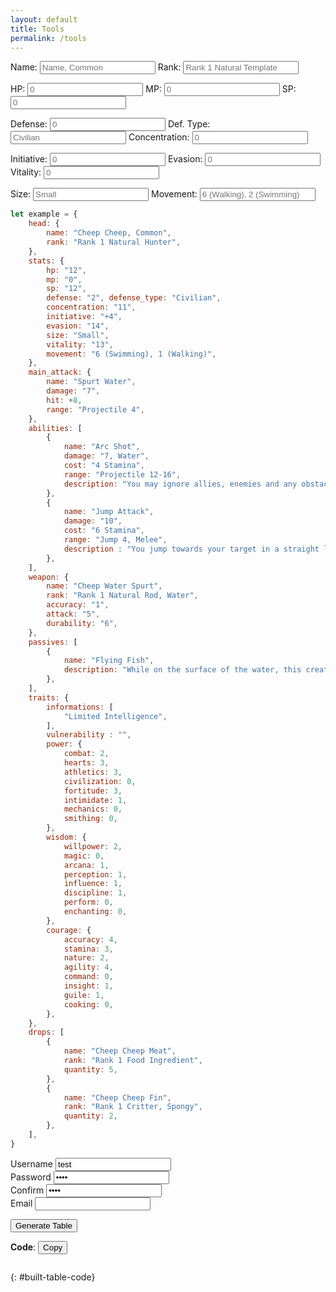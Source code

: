 ```yaml
---
layout: default
title: Tools
permalink: /tools
---
```


<form>
    <label for="id_name">Name:</label>
    <input id="id_name" type="text" placeholder="Name, Common">
    <label for="id_rank">Rank:</label>    
    <input id="id_rank" type="text" placeholder="Rank 1 Natural Template">
</form>
<form>
    <label for="id_hp">HP:</label>
    <input id="id_hp" type="text" placeholder="0">
    <label for="id_mp">MP:</label>
    <input id="id_mp" type="text" placeholder="0">
    <label for="id_sp">SP:</label>
    <input id="id_sp" type="text" placeholder="0">
</form>
<form>
    <label for="id_defense">Defense:</label>
    <input id="id_defense" type="text" placeholder="0">
    <label for="id_defense_type">Def. Type:</label>
    <input id="id_defense_type" type="text" placeholder="Civilian">
    <label for="id_concentration">Concentration:</label>
    <input id="id_concentration" type="text" placeholder="0">
</form>
<form>
    <label for="id_initiative">Initiative:</label>
    <input id="id_initiative" type="text" placeholder="0">
    <label for="id_evasion">Evasion:</label>
    <input id="id_evasion" type="text" placeholder="0">
    <label for="id_vitality">Vitality:</label>
    <input id="id_vitality" type="text" placeholder="0">
</form>
<form>
    <label for="id_size">Size:</label>
    <input id="id_size" type="text" placeholder="Small">
    <label for="id_movement">Movement:</label>
    <input id="id_movement" type="text" placeholder="6 (Walking), 2 (Swimming)">
</form>

```js
let example = {
    head: {
        name: "Cheep Cheep, Common",
        rank: "Rank 1 Natural Hunter",
    },
    stats: {
        hp: "12",
        mp: "0",
        sp: "12",
        defense: "2", defense_type: "Civilian",
        concentration: "11",
        initiative: "+4",
        evasion: "14",
        size: "Small",
        vitality: "13",
        movement: "6 (Swimming), 1 (Walking)",
    },
    main_attack: {
        name: "Spurt Water",
        damage: "7",
        hit: +8,
        range: "Projectile 4",
    },
    abilities: [
        {
            name: "Arc Shot",
            damage: "7, Water",
            cost: "4 Stamina",
            range: "Projectile 12-16",
            description: "You may ignore allies, enemies and any obstacles that do not reach higher than 6 squares above you, for determining line of sight for this attack.",
        },
        {
            name: "Jump Attack",
            damage: "10",
            cost: "6 Stamina",
            range: "Jump 4, Melee",
            description : "You jump towards your target in a straight line, landing next to them, even if you have already reached your maximum Movement for the turn. You are Off-Balance until the start of your next turn. This attack cannot be performed if you are Halted or Slowed.",
        },
    ],
    weapon: {
        name: "Cheep Water Spurt",
        rank: "Rank 1 Natural Rod, Water",
        accuracy: "1",
        attack: "5",
        durability: "6",
    },
    passives: [
        {
            name: "Flying Fish",
            description: "While on the surface of the water, this creature can jump as if its Athletics were 5 points higher. (Horiz. 4; Vert. 3)",
        },
    ],
    traits: {
        informations: [
            "Limited Intelligence",
        ],
        vulnerability : "",
        power: {
            combat: 2,
            hearts: 3,
            athletics: 3,
            civilization: 0,
            fortitude: 3,
            intimidate: 1,
            mechanics: 0,
            smithing: 0,
        },
        wisdom: {
            willpower: 2,
            magic: 0,
            arcana: 1,
            perception: 1,
            influence: 1,
            discipline: 1,
            perform: 0,
            enchanting: 0,
        },
        courage: {
            accuracy: 4,
            stamina: 3,
            nature: 2,
            agility: 4,
            command: 0,
            insight: 1,
            guile: 1,
            cooking: 0,
        },
    },
    drops: [
        {
            name: "Cheep Cheep Meat",
            rank: "Rank 1 Food Ingredient",
            quantity: 5,
        },
        {
            name: "Cheep Cheep Fin",
            rank: "Rank 1 Critter, Spongy",
            quantity: 2,
        },
    ],
}
```

<div class="field required">
    <label for="id_username">Username</label>
    <input type="text" name="username" id="id_username" value="test" />
</div>
<div class="field required">
    <label for="id_password">Password</label>
    <input type="password" name="password" id="id_password" value="test" />
</div>
<div class="field required">
    <label for="id_confirm">Confirm</label>
    <input type="password" name="confirm" id="id_confirm" value="test" />
</div>
<div class="field">
    <label for="id_email">Email</label>
    <input type="text" name="email" id="id_email" />
</div>

<button type="button" name="button" class="btn" onclick="buildTable()">Generate Table</button>

<div id="built-table" class="table-wrapper"></div>

**Code**: <button type="button" name="button" class="btn" onclick="copyTableToClipboard()">Copy</button>
```
```
{: #built-table-code}